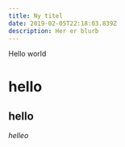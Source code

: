 ```yaml
---
title: Ny titel
date: 2019-02-05T22:18:03.839Z
description: Her er blurb
---
```

Hello world

# hello

## hello
*helleo*

